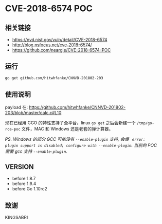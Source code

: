 # CVE-2018-6574 POC

## 相关链接

- https://nvd.nist.gov/vuln/detail/CVE-2018-6574
- http://blog.nsfocus.net/cve-2018-6574/
- https://github.com/neargle/CVE-2018-6574-POC

## 运行

```bash
go get github.com/hitwhfanke/CNNVD-201802-203
```

## 使用说明

payload 在: https://github.com/hitwhfanke/CNNVD-201802-203/blob/master/calc.c#L10

现在已经用 CGO 的特性支持了全平台，linux `go get` 之后会新建一个 `/tmp/go-rce-poc` 文件，MAC 和 Windows 还是老套的弹计算器。

*PS. Windows 的部分 GCC 可能没有 `--enable-plugin` 支持, 会爆 ` error: plugin support is disabled; configure with --enable-plugin`. 当前的 POC 需要 gcc 支持 `--enable-plugin`.*

## VERSION

- before 1.8.7
- before 1.9.4
- before Go 1.10rc2

## 致谢

KINGSABRI
